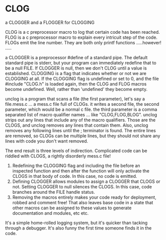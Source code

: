 # CLOG
a CLOGGER and a FLOGGER for CLOGGING

CLOG is a c preprocessor macro to log that certain code has been reached.
FLOG is a c preprocessor macro to explain every intricuit step of the code. FLOGs emit the line number.
They are both only printf functions .....however! .....

a CLOGGER is a preprocessor #define of a standard pipe. The default standard pipe is stderr, but your program can immediately redefine that to be a null FILE. If CLOGGER is null, then we don't CLOG until a value is established.
CLOGGING is a flag that indicates whether or not we are CLOGGING at all. If the CLOGGING flag is undefined or set to 0, and the file #include "CLOG.h" is loaded again, then the CLOG and FLOG macros become undefined. Well, rather than 'undefined' they become empty.

unclog is a program that scans a file (the first parameter), let's say a file.mess.c ... a mess.c file full of CLOGs. it writes a second file, the second parameter, which would be a normal c file. the third parameter is a comma separated list of macro qualifier names ... like "CLOG,FLOG,BLOG". unclog strips out any lines that include any of the macro qualifiers. Those are the CLOGS, and unclog removes any lines that contain them. Also, unclog removes any following lines until the ; terminator is found. The entire lines are removed, so CLOGs can be multiple lines, but they should not share any lines with code you don't want removed.

The end result is three levels of indirection. Complicated code can be riddled with CLOGS, a rightly disorderly mess.c file! 
1) Redefining the CLOGGING flag and including the file before an inspected function and then after the function will only activate the CLOGS in that body of code. In this case, no code is emitted.
2) Defining CLOGGER allows modules to assign a CLOGGER that CLOGS or not. Setting CLOGGER to null silences the CLOGS. In this case, code branches around the FILE handle status.
3) Removing the macros entirely makes your code ready for deployment, robbed and comment free! That also leaves base code in a state that other macros can be assigned to these values to generate documentation and modules, etc etc.

It's a simple home-rolled logging system, but it's quicker than tacking through a debugger. It's also funny the first time someone finds it in the code.
